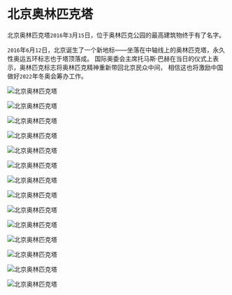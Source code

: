 # 北京奥林匹克塔

北京奥林匹克塔`2016`年`3`月`15`日，位于奥林匹克公园的最高建筑物终于有了名字。


`2016`年`6`月`12`日，北京诞生了一个新地标——坐落在中轴线上的奥林匹克塔，永久性奥运五环标志也于塔顶落成。
国际奥委会主席托马斯·巴赫在当日的仪式上表示，奥林匹克标志将奥林匹克精神重新带回北京民众中间，
相信这也将激励中国做好`2022`年冬奥会筹办工作。

![北京奥林匹克塔](https://5.z.wiki/autoupload/2022-11-19/eaa279156ab1496bb8d9d69cd4680a9b.IMG_0966.JPG)

![北京奥林匹克塔](https://0.z.wiki/autoupload/2022-11-19/f6d7cc5e455942589556ca4e7ed213a2.IMG_1007.jpg)

![北京奥林匹克塔](https://5.z.wiki/autoupload/2022-11-19/2dcd9a103de8411999feaeaf623ac9dc.IMG_1006.JPG)

![北京奥林匹克塔](https://9.z.wiki/autoupload/2022-11-19/d7e9e74b09fa4fbdb0c2e971370624bb.IMG_1005.jpg)

![北京奥林匹克塔](https://3.z.wiki/autoupload/2022-11-19/89cc34f975b84c42b82cc666be4428b5.IMG_0995.JPG)

![北京奥林匹克塔](https://4.z.wiki/autoupload/2022-11-19/d06eba7f56be46c4aee5e14f88a4d0c5.IMG_1004.JPG)

![北京奥林匹克塔](https://1.z.wiki/autoupload/2022-11-19/f44504d224cd430cb5233932b1e6a083.IMG_0998.jpg)

![北京奥林匹克塔](https://9.z.wiki/autoupload/2022-11-19/c2faa0e488d443998dfecb5ad8f5d749.IMG_0996.jpg)

![北京奥林匹克塔](https://7.z.wiki/autoupload/2022-11-19/6e423c3abc29424cb1874943aa3bb0c8.IMG_0992.jpg)

![北京奥林匹克塔](https://7.z.wiki/autoupload/2022-11-19/6f780bce91ac414286768271e8994f54.IMG_0987.JPG)

![北京奥林匹克塔](https://1.z.wiki/autoupload/2022-11-19/6c9bf1abd18d49538c6f8f9e7e9c3354.IMG_0991.JPG)

![北京奥林匹克塔](https://7.z.wiki/autoupload/2022-11-19/c7a14b88c75e4912b7d45774e84f77bc.IMG_0999.HEIC.jpg)

![北京奥林匹克塔](https://9.z.wiki/autoupload/2022-11-19/3398763361b441b286c6be412cc26d4f.IMG_1003.JPG)

![北京奥林匹克塔](https://7.z.wiki/autoupload/2022-11-19/7e891276eb504ddea81912b69fc13207.IMG_0990.HEIC.jpg)
